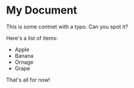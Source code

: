 # My Document

This is some contnet with a typo. Can you spot it?

Here's a list of items:

- Apple
- Banana
- Ornage
- Grape

That's all for now!
